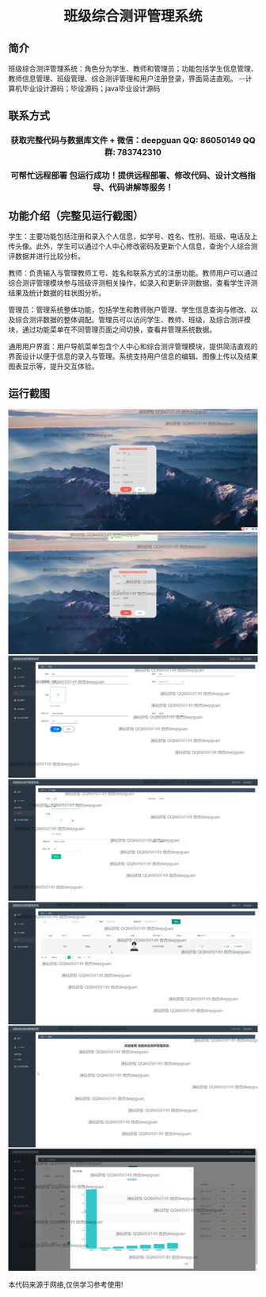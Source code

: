 <p><h1 align="center">班级综合测评管理系统</h1></p>

## 简介
班级综合测评管理系统：角色分为学生、教师和管理员；功能包括学生信息管理、教师信息管理、班级管理、综合测评管理和用户注册登录，界面简洁直观。    --计算机毕业设计源码；毕设源码；java毕业设计源码


## 联系方式
<p><h3 align="center">获取完整代码与数据库文件 + 微信：deepguan QQ: 86050149 QQ群: 783742310</h3></p>
<p><h3 align="center">可帮忙远程部署 包运行成功！提供远程部署、修改代码、设计文档指导、代码讲解等服务！</h3></p>

## 功能介绍（完整见运行截图）
学生：主要功能包括注册和录入个人信息，如学号、姓名、性别、班级、电话及上传头像。此外，学生可以通过个人中心修改密码及更新个人信息，查询个人综合测评数据并进行比较分析。

教师：负责输入与管理教师工号、姓名和联系方式的注册功能。教师用户可以通过综合测评管理模块参与班级评测相关操作，如录入和更新评测数据，查看学生评测结果及统计数据的柱状图分析。

管理员：管理系统整体功能，包括学生和教师账户管理、学生信息查询与修改、以及综合测评数据的整体调配。管理员可以访问学生、教师、班级，及综合测评模块，通过功能菜单在不同管理页面之间切换，查看并管理系统数据。

通用用户界面：用户导航菜单包含个人中心和综合测评管理模块，提供简洁直观的界面设计以便于信息的录入与管理。系统支持用户信息的编辑、图像上传以及结果图表显示等，提升交互体验。


## 运行截图
![](img/001.jpg)
![](img/002.jpg)
![](img/003.jpg)
![](img/004.jpg)
![](img/005.jpg)
![](img/006.jpg)
![](img/007.jpg)

<p>本代码来源于网络,仅供学习参考使用!</p>
